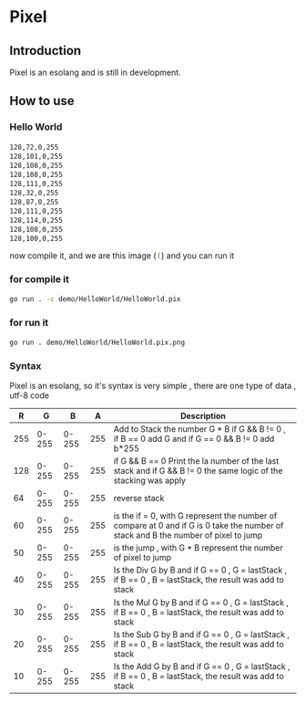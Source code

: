 # Pixel



## Introduction

Pixel is an esolang and is still in development.

## How to use

### Hello World

```Pixel
128,72,0,255
128,101,0,255
128,108,0,255
128,108,0,255
128,111,0,255
128,32,0,255
128,87,0,255
128,111,0,255
128,114,0,255
128,108,0,255
128,100,0,255
```

now compile it, and we are this image (
![Hello World](demo/HelloWorld/HelloWorld.pix.png) )
and you can run it


### for compile it

```bash
go run . -c demo/HelloWorld/HelloWorld.pix
```

### for run it

```bash
go run . demo/HelloWorld/HelloWorld.pix.png
```

### Syntax

Pixel is an esolang, so it's syntax is very simple , there are one type of data , utf-8 code

| R   | G     | B     | A   | Description                                                                                                                         |
|-----|-------|-------|-----|-------------------------------------------------------------------------------------------------------------------------------------|
| 255 | 0-255 | 0-255 | 255 | Add to Stack the number G * B if G && B != 0 , if B == 0 add G and if G == 0 && B != 0 add b*255                                    |
| 128 | 0-255 | 0-255 | 255 | if G && B == 0 Print the la number of the last stack and if G && B != 0 the same logic of the stacking was apply                    |
| 64  | 0-255 | 0-255 | 255 | reverse stack                                                                                                                       |
| 60  | 0-255 | 0-255 | 255 | is the if = 0, with G represent the number of compare at 0 and if G is 0 take the number of stack and B the number of pixel to jump |
| 50  | 0-255 | 0-255 | 255 | is the jump , with G * B represent the number of pixel to jump                                                                      |
| 40  | 0-255 | 0-255 | 255 | Is the Div G by B and if G == 0 , G = lastStack , if B == 0 , B = lastStack, the result was add to stack                            |
| 30  | 0-255 | 0-255 | 255 | Is the Mul G by B and if G == 0 , G = lastStack , if B == 0 , B = lastStack, the result was add to stack                            |
| 20  | 0-255 | 0-255 | 255 | Is the Sub G by B and if G == 0 , G = lastStack , if B == 0 , B = lastStack, the result was add to stack                            |
| 10  | 0-255 | 0-255 | 255 | Is the Add G by B and if G == 0 , G = lastStack , if B == 0 , B = lastStack, the result was add to stack                            |
